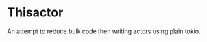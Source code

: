 
<!-- The below part is automatically generated. Update it by updating the crate docs in source and running cargo rdme on the command line. You can install the cargo command by calling "cargo rdme". Precondition, install with "cargo install cargo-rdme" -->
<!-- cargo-rdme start -->

# Thisactor

An attempt to reduce bulk code then writing actors using plain tokio.

<!-- cargo-rdme end -->
